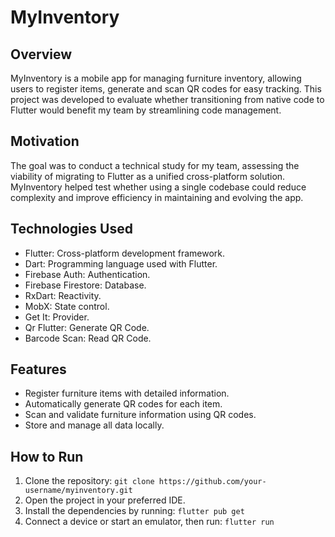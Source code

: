 # MyInventory
## Overview
MyInventory is a mobile app for managing furniture inventory, allowing users to register items, generate and scan QR codes for easy tracking. This project was developed to evaluate whether transitioning from native code to Flutter would benefit my team by streamlining code management.

## Motivation
The goal was to conduct a technical study for my team, assessing the viability of migrating to Flutter as a unified cross-platform solution. MyInventory helped test whether using a single codebase could reduce complexity and improve efficiency in maintaining and evolving the app.

## Technologies Used
- Flutter: Cross-platform development framework.
- Dart: Programming language used with Flutter.
- Firebase Auth: Authentication.
- Firebase Firestore: Database.
- RxDart: Reactivity.
- MobX: State control.
- Get It: Provider.
- Qr Flutter: Generate QR Code.
- Barcode Scan: Read QR Code.

## Features
- Register furniture items with detailed information.
- Automatically generate QR codes for each item.
- Scan and validate furniture information using QR codes.
- Store and manage all data locally.

## How to Run
1. Clone the repository:
`git clone https://github.com/your-username/myinventory.git`
2. Open the project in your preferred IDE.
3. Install the dependencies by running:
`flutter pub get`
4. Connect a device or start an emulator, then run:
`flutter run`
